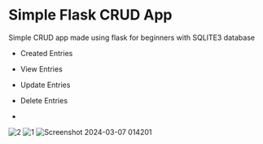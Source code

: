 # Simple Flask CRUD App
 Simple CRUD app made using flask for beginners with SQLITE3 database

 - Created Entries
 - View Entries
 - Update Entries
 - Delete Entries

   

 - 
![2](https://github.com/striderzz/Flask-CRUD-Application/assets/72110940/fadce6be-ebdc-4814-acb5-33b3658f8e91)
![1](https://github.com/striderzz/Flask-CRUD-Application/assets/72110940/ddf8573a-08c0-46f3-9f42-c289531669bf)
![Screenshot 2024-03-07 014201](https://github.com/striderzz/Flask-CRUD-Application/assets/72110940/429d47de-694d-49a0-afe5-440b928289b1)
